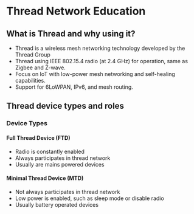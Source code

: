 # Thread Network Education
## What is Thread and why using it?
- Thread is a wireless mesh networking technology developed by the Thread Group
- Thread using IEEE 802.15.4 radio (at 2.4 GHz) for operation, same as Zigbee and Z-wave.
- Focus on IoT with low-power mesh networking and self-healing capabilities.
- Support for 6LoWPAN, IPv6, and mesh routing.
## Thread device types and roles
### Device Types
#### Full Thread Device (FTD)
- Radio is constantly enabled
- Always participates in thread network
- Usually are mains powered devices
#### Minimal Thread Device (MTD)
- Not always participates in thread network
- Low power is enabled, such as sleep mode or disable radio
- Usually battery operated devices
